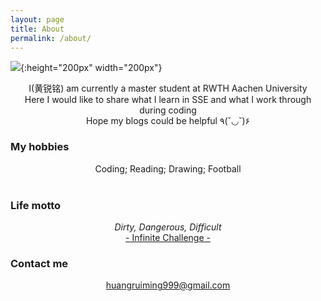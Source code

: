 ```yaml
---
layout: page
title: About
permalink: /about/
---
```




<p align="center">



<img src="https://images-wixmp-ed30a86b8c4ca887773594c2.wixmp.com/i/4f55dc16-4129-4dfb-aae0-2f751ce25650/d8qf4fm-3d704f07-e5ec-4527-b229-0eafb9ecd747.png">{:height="200px" width="200px"}

</p>



<center>I(黄锐铭) am currently a master student at RWTH Aachen University</center>

<center>Here I would like to share what I learn in SSE and what I work through during coding</center>

<center>Hope my blogs could be helpful  ٩(˘◡˘)۶</center>



### My hobbies

<center>Coding; Reading; Drawing; Football</center>

<br/>

### Life motto

<center><i>Dirty, Dangerous, Difficult</i></center>	

<center><a href="http://www.dnvod.tv/Movie/detail.aspx?id=bSRJpoSNpkA%3d">- Infinite Challenge -</a></center>

### Contact me

<center> <a href="mailto:huangruiming999@gmail.com">huangruiming999@gmail.com</a></center>